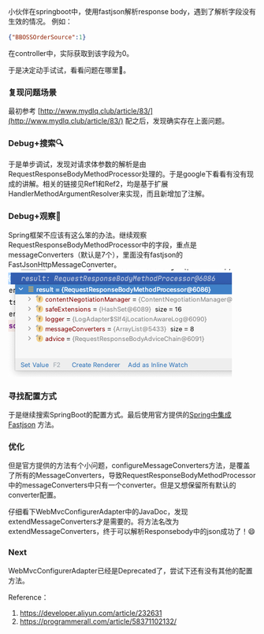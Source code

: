 小伙伴在springboot中，使用fastjson解析response body，遇到了解析字段没有生效的情况。
例如：
```json
{"BBOSSOrderSource":1}
```
在controller中，实际获取到该字段为0。

于是决定动手试试，看看问题在哪里🤔。

### 复现问题场景
最初参考 [http://www.mydlq.club/article/83/](http://www.mydlq.club/article/83/) 配之后，发现确实存在上面问题。

### Debug+搜索🔍
于是单步调试，发现对请求体参数的解析是由RequestResponseBodyMethodProcessor处理的。于是google下看看有没有现成的讲解。相关的链接见Ref1和Ref2，均是基于扩展HandlerMethodArgumentResolver来实现，而且新增加了注解。

### Debug+观察👀
Spring框架不应该有这么笨的办法。继续观察RequestResponseBodyMethodProcessor中的字段，重点是messageConverters（默认是7个），里面没有fastjson的FastJsonHttpMessageConverter。
![img.png](img.png)

### 寻找配置方式
于是继续搜索SpringBoot的配置方式。最后使用官方提供的[Spring中集成Fastjson](https://github.com/alibaba/fastjson/wiki/%E5%9C%A8-Spring-%E4%B8%AD%E9%9B%86%E6%88%90-Fastjson) 方法。

### 优化
但是官方提供的方法有个小问题，configureMessageConverters方法，是覆盖了所有的MessageConverters，导致RequestResponseBodyMethodProcessor中的messageConverters中只有一个converter。但是又想保留所有默认的converter配置。

仔细看下WebMvcConfigurerAdapter中的JavaDoc，发现extendMessageConverters才是需要的。将方法名改为extendMessageConverters，终于可以解析Responsebody中的json成功了！😄

### Next
WebMvcConfigurerAdapter已经是Deprecated了，尝试下还有没有其他的配置方法。

Reference：
1. https://developer.aliyun.com/article/232631
2. https://programmerall.com/article/58371102132/